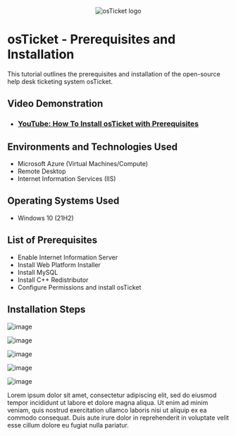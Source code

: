 
<p align="center">
<img src="https://i.imgur.com/Clzj7Xs.png" alt="osTicket logo"/>
</p>

<h1>osTicket - Prerequisites and Installation</h1>
This tutorial outlines the prerequisites and installation of the open-source help desk ticketing system osTicket.<br />


<h2>Video Demonstration</h2>

- ### [YouTube: How To Install osTicket with Prerequisites](https://www.youtube.com)

<h2>Environments and Technologies Used</h2>

- Microsoft Azure (Virtual Machines/Compute)
- Remote Desktop
- Internet Information Services (IIS)

<h2>Operating Systems Used </h2>

- Windows 10</b> (21H2)

<h2>List of Prerequisites</h2>

- Enable Internet Information Server
- Install Web Platform Installer
- Install MySQL
- Install C++ Redistributor
- Configure Permissions and install osTicket

<h2>Installation Steps</h2>

![image](https://github.com/Tsteele8/osticket-prereqs/assets/149441408/d877f5fd-bf9f-4288-b4c0-ad2768a8c522)

![image](https://github.com/Tsteele8/osticket-prereqs/assets/149441408/8cd55d7d-5af8-4176-bf52-582c42880ea6)

![image](https://github.com/Tsteele8/osticket-prereqs/assets/149441408/6511e678-91a8-4667-8406-25bedc5c1b8b)

![image](https://github.com/Tsteele8/osticket-prereqs/assets/149441408/35c3d3e6-b712-4bb5-80ee-492231b44893)

![image](https://github.com/Tsteele8/osticket-prereqs/assets/149441408/94d258a1-d606-4539-9bb8-e9ecf756a96b)


Lorem ipsum dolor sit amet, consectetur adipiscing elit, sed do eiusmod tempor incididunt ut labore et dolore magna aliqua. Ut enim ad minim veniam, quis nostrud exercitation ullamco laboris nisi ut aliquip ex ea commodo consequat. Duis aute irure dolor in reprehenderit in voluptate velit esse cillum dolore eu fugiat nulla pariatur.

